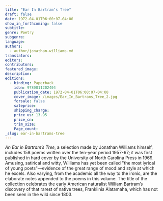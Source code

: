 ```yaml
---
title: "Ear In Bartram’s Tree"
draft: false
date: 1972-04-01T06:00:07-04:00
show_in_forthcoming: false
subtitle:
genre: Poetry
subgenre:
language:
authors:
  - author/jonathan-williams.md
translators:
editors:
contributors:
featured_image:
description:
editions:
  - binding: Paperback
    isbn: 9780811202404
    publication_date: 1972-04-01T06:00:07-04:00
    cover_image: /images/Ear_In_Bartrams_Tree_2.jpg
    forsale: false
    saleprice:
    shipping_charge:
    price_us: 13.95
    price_cn:
    trim_size:
    Page_count:
_slug: ear-in-bartrams-tree
---
```


_An Ear in Bartram’s Tree_, a selection made by Jonathan Williams himself, includes 158 poems written over the ten-year period 1957-67; it was first published in hard cover by the University of North Carolina Press in 1969. Amusing, satirical and witty, Williams has yet been called "the most lyrical of young poets"––evidence of the great range of mood and style at which he excels. Also varying, from the academic all the way to the ironic, are the elaborate notes appended to the poems in this volume. The title of the collection celebrates the early American naturalist William Bartram’s discovery of that rarest of native trees, Franklinia Alatamaha, which has not been seen in the wild since 1803.

